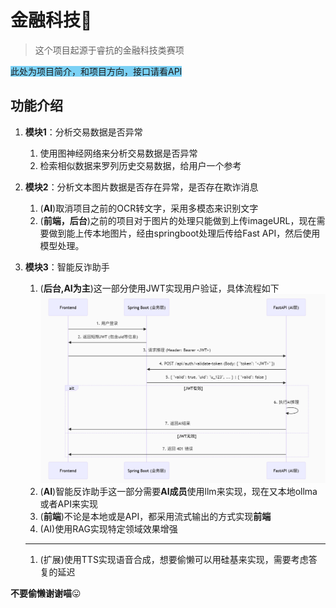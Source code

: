 # 金融科技🤩

> 这个项目起源于睿抗的金融科技类赛项

<span style="background-color: rgb(123, 209, 245);">此处为项目简介，和项目方向，接口请看API</span>

## 功能介绍

1. **模块1**：分析交易数据是否异常

   1. 使用图神经网络来分析交易数据是否异常
   2. 检索相似数据来罗列历史交易数据，给用户一个参考

2. **模块2**：分析文本图片数据是否存在异常，是否存在欺诈消息

   1. (**AI**)取消项目之前的OCR转文字，采用多模态来识别文字
   2. (**前端，后台**)之前的项目对于图片的处理只能做到上传imageURL，现在需要做到能上传本地图片，经由springboot处理后传给Fast API，然后使用模型处理。

3. **模块3**：智能反诈助手

   1. (**后台,AI为主**)这一部分使用JWT实现用户验证，具体流程如下![image-20250827150639181](img/JWT.png)
   2. (**AI**)智能反诈助手这一部分需要**AI成员**使用llm来实现，现在又本地ollma或者API来实现
   3. (**前端**)不论是本地或是API，都采用流式输出的方式实现**前端**
   4. (AI)使用RAG实现特定领域效果增强

   ****

   1. (扩展)使用TTS实现语音合成，想要偷懒可以用硅基来实现，需要考虑答复的延迟

**不要偷懒谢谢喵**😛